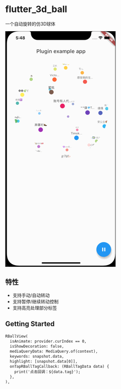 # flutter\_3d_ball

一个自动旋转的仿3D球体

![](./assets/3dBall.gif)

## 特性
+ 支持手动/自动转动
+ 支持暂停/继续转动控制
+ 支持高亮处理部分标签

## Getting Started

```
RBallView(
  isAnimate: provider.curIndex == 0,
  isShowDecoration: false,
  mediaQueryData: MediaQuery.of(context),
  keywords: snapshot.data,
  highlight: [snapshot.data[0]],
  onTapRBallTagCallback: (RBallTagData data) {
    print('点击回调：${data.tag}');
  },
),
```
